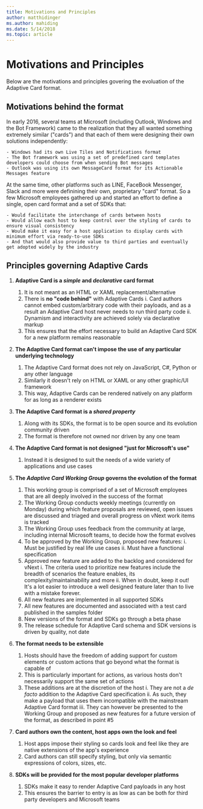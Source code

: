 ```yaml
---
title: Motivations and Principles
author: matthidinger
ms.author: mahiding
ms.date: 5/14/2018
ms.topic: article
---
```


# Motivations and Principles

Below are the motivations and principles govering the evoluation of the Adaptive Card format.

## Motivations behind the format

In early 2016, several teams at Microsoft (including Outlook, Windows and the Bot Framework) came to the realization that they all wanted something extremely similar ("cards") and that each of them were designing their own solutions independently:

    - Windows had its own Live Tiles and Notifications format
    - The Bot framework was using a set of predefined card templates developers could choose from when sending Bot messages
    - Outlook was using its own MessageCard format for its Actionable Messages feature

At the same time, other platforms such as LINE, FaceBook Messenger, Slack and more were definining their own, proprietary "card" format. So a few Microsoft employees gathered up and started an effort to define a single, open card format and a set of SDKs that:

    - Would facilitate the interchange of cards between hosts
    - Would allow each host to keep control over the styling of cards to ensure visual consistency
    - Would make it easy for a host application to display cards with minimum effort via ready-to-use SDKs
    - And that would also provide value to third parties and eventually get adopted widely by the industry

## Principles governing Adaptive Cards

1.  **Adaptive Card is a _simple_ and _declarative_ card format**

    1.  It is not meant as an HTML or XAML replacement/alternative
    2.  There is **no "code behind"** with Adaptive Cards
        i. Card authors cannot embed custom/arbitrary code with their payloads, and as a result an Adaptive Card host never needs to run third party code
        ii. Dynamism and interactivity are achieved solely via declarative markup
    3.  This ensures that the effort necessary to build an Adaptive Card SDK for a new platform remains reasonable

2.  **The Adaptive Card format can't impose the use of any particular underlying technology**

    1.  The Adaptive Card format does not rely on JavaScript, C#, Python or any other language
    2.  Similarly it doesn't rely on HTML or XAML or any other graphic/UI framework
    3.  This way, Adaptive Cards can be rendered natively on any platform for as long as a renderer exists

3.  **The Adaptive Card format is a _shared property_**

    1.  Along with its SDKs, the format is to be open source and its evolution community driven
    2.  The format is therefore not owned nor driven by any one team

4.  **The Adaptive Card format is not designed "just for Microsoft's use"**

    1.  Instead it is designed to suit the needs of a wide variety of applications and use cases

5.  **The _Adaptive Card Working Group_ governs the evolution of the format**

    1.  This working group is comprised of a set of Microsoft employees that are all deeply involved in the success of the format
    2.  The Working Group conducts weekly meetings (currently on Monday) during which feature proposals are reviewed, open issues are discussed 
    and triaged and overall progress on vNext work items is tracked
    3.  The Working Group uses feedback from the community at large, including internal Microsoft teams, to decide how the format evolves
    4.  To be approved by the Working Group, proposed new features:
        i. Must be justified by real life use cases
        ii. Must have a functional specification
    5.  Approved new feature are added to the backlog and considered for vNext
        i. The criteria used to prioritize new features include the breadth of scenarios the feature enables, its complexity/maintainability and more
        ii. When in doubt, keep it out! It's a lot easier to introduce a well designed feature later than to live with a mistake forever.
    6.  All new features are implemented in all supported SDKs
    7.  All new features are documented and associated with a test card published in the samples folder
    8.  New versions of the format and SDKs go through a beta phase
    9.  The release schedule for Adaptive Card schema and SDK versions is driven by quality, not date

6.  **The format needs to be extensible**

    1.  Hosts should have the freedom of adding support for custom elements or custom actions that go beyond what the format is capable of
    2.  This is particularly important for actions, as various hosts don't necessarily support the same set of actions
    3.  These additions are at the discretion of the host
        i. They are not a *de facto* addition to the Adaptive Card specification
        ii. As such, they make a payload that uses them incompatible with the mainstream Adaptive Card format
        iii. They can however be presented to the Working Group and proposed as new features for a future version of the format, as described in point #5

7.  **Card authors own the content, host apps own the look and feel**

    1.  Host apps impose their styling so cards look and feel like they are native extensions of the app's experience
    2.  Card authors can still specify styling, but only via semantic expressions of colors, sizes, etc.

8.  **SDKs will be provided for the most popular developer platforms**

    1.  SDKs make it easy to render Adaptive Card payloads in any host
    2.  This ensures the barrier to entry is as low as can be both for third party developers and Microsoft teams